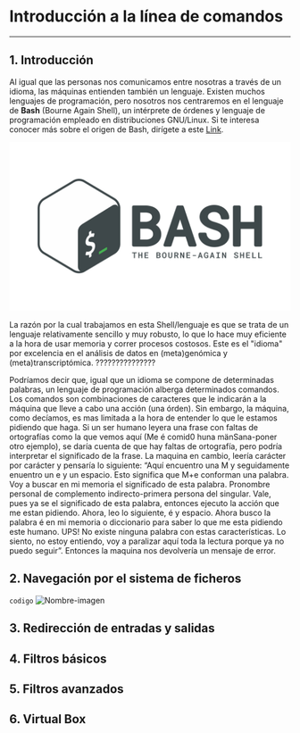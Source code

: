 # Introducción a la línea de comandos
* * * 

## 1. Introducción
Al igual que las personas nos comunicamos entre nosotras a través de un idioma, las máquinas entienden también un lenguaje. Existen muchos lenguajes de programación, pero nosotros nos centraremos en el lenguaje de **Bash** (Bourne Again Shell), un intérprete de órdenes y lenguaje de programación empleado en distribuciones GNU/Linux. Si te interesa conocer más sobre el origen de Bash, dirígete a este [Link](https://es.wikipedia.org/wiki/Bash).

![bash](Imagenes/bash.jpg)

La razón por la cual trabajamos en esta Shell/lenguaje es que se trata de un lenguaje relativamente sencillo y muy robusto, lo que lo hace muy eficiente a la hora de usar memoria y correr procesos costosos. Este es el "idioma" por excelencia en el análisis de datos en (meta)genómica y (meta)transcriptómica. ???????????????

Podríamos decir que, igual que un idioma se compone de determinadas palabras, un lenguaje de programación alberga determinados comandos. Los comandos son combinaciones de caracteres que le indicarán a la máquina que lleve a cabo una acción (una órden). Sin embargo, la máquina, como decíamos, es mas limitada a la hora de entender lo que le estamos pidiendo que haga. Si un ser humano leyera una frase con faltas de ortografías como la que vemos aquí (Me é comid0 huna mänSana-poner otro ejemplo), se daría cuenta de que hay faltas de ortografía, pero podría interpretar el significado de la frase. La maquina en cambio, leería carácter por carácter y pensaría lo siguiente: “Aquí encuentro una M y seguidamente enuentro un e y un espacio. Esto significa que M+e conforman una palabra. Voy a buscar en mi memoria el significado de esta palabra. Pronombre personal de complemento indirecto-primera persona del singular. Vale, pues ya se el significado de esta palabra, entonces ejecuto la acción que me estan pidiendo. Ahora, leo lo siguiente, é y espacio. Ahora busco la palabra é en mi memoria o diccionario para saber lo que me esta pidiendo este humano. UPS! No existe ninguna palabra con estas características. Lo siento, no estoy entiendo, voy a paralizar aquí toda la lectura porque ya no puedo seguir”. Entonces la maquina nos devolvería un mensaje de error.
## 2. Navegación por el sistema de ficheros
`codigo`
![Nombre-imagen](nombre-imagen.jpg)
## 3. Redirección de entradas y salidas

## 4. Filtros básicos

## 5. Filtros avanzados

## 6. Virtual Box

